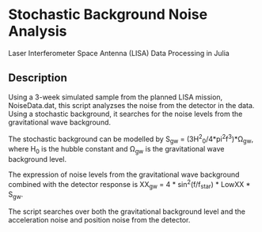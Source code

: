 # Stochastic Background Noise Analysis
Laser Interferometer Space Antenna (LISA) Data Processing in Julia

## Description
Using a 3-week simulated sample from the planned LISA mission, NoiseData.dat, this script analyzses the noise from the detector in the data. Using a stochastic background, it searches for the noise levels from the gravitational wave background.

The stochastic background can be modelled by S<sub>gw</sub> = (3H<sup>2</sup><sub>0</sub>/4*pi<sup>2</sup>f<sup>3</sup>)*Ω<sub>gw</sub>, where H<sub>0</sub> is the hubble constant and Ω<sub>gw</sub> is the gravitational wave background level.

The expression of noise levels from the gravitational wave background combined with the detector response is XX<sub>gw</sub> = 4 * sin<sup>2</sup>(f/f<sub>star</sub>) * LowXX * S<sub>gw</sub>.

The script searches over both the gravitational background level and the acceleration noise and position noise from the detector.
